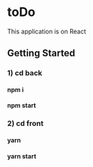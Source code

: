 # toDo

This application is on React

## Getting Started

### 1) cd back

#### npm i

#### npm start


### 2) cd front 

#### yarn

#### yarn start
